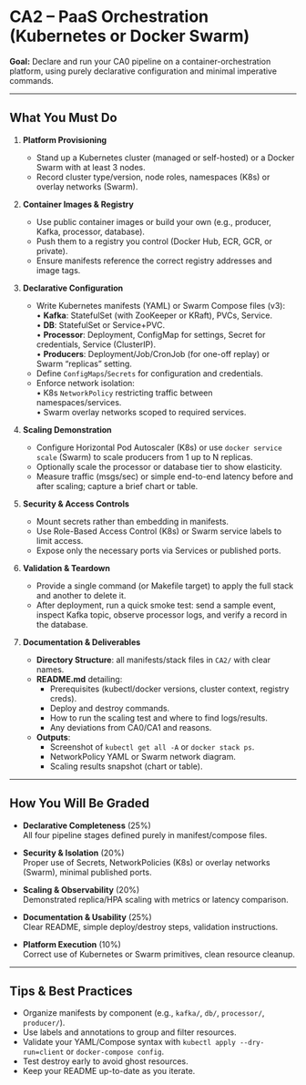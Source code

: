 # CA2 – PaaS Orchestration (Kubernetes or Docker Swarm)

**Goal:** Declare and run your CA0 pipeline on a container-orchestration platform, using purely declarative configuration and minimal imperative commands.

---

## What You Must Do

1. **Platform Provisioning**
    - Stand up a Kubernetes cluster (managed or self-hosted) or a Docker Swarm with at least 3 nodes.
    - Record cluster type/version, node roles, namespaces (K8s) or overlay networks (Swarm).

2. **Container Images & Registry**
    - Use public container images or build your own (e.g., producer, Kafka, processor, database).
    - Push them to a registry you control (Docker Hub, ECR, GCR, or private).
    - Ensure manifests reference the correct registry addresses and image tags.

3. **Declarative Configuration**
    - Write Kubernetes manifests (YAML) or Swarm Compose files (v3):  
      • **Kafka**: StatefulSet (with ZooKeeper or KRaft), PVCs, Service.  
      • **DB**: StatefulSet or Service+PVC.  
      • **Processor**: Deployment, ConfigMap for settings, Secret for credentials, Service (ClusterIP).  
      • **Producers**: Deployment/Job/CronJob (for one-off replay) or Swarm “replicas” setting.
    - Define `ConfigMaps`/`Secrets` for configuration and credentials.
    - Enforce network isolation:  
      • K8s `NetworkPolicy` restricting traffic between namespaces/services.  
      • Swarm overlay networks scoped to required services.

4. **Scaling Demonstration**
    - Configure Horizontal Pod Autoscaler (K8s) or use `docker service scale` (Swarm) to scale producers from 1 up to N replicas.
    - Optionally scale the processor or database tier to show elasticity.
    - Measure traffic (msgs/sec) or simple end-to-end latency before and after scaling; capture a brief chart or table.

5. **Security & Access Controls**
    - Mount secrets rather than embedding in manifests.
    - Use Role-Based Access Control (K8s) or Swarm service labels to limit access.
    - Expose only the necessary ports via Services or published ports.

6. **Validation & Teardown**
    - Provide a single command (or Makefile target) to apply the full stack and another to delete it.
    - After deployment, run a quick smoke test: send a sample event, inspect Kafka topic, observe processor logs, and verify a record in the database.

7. **Documentation & Deliverables**
    - **Directory Structure**: all manifests/stack files in `CA2/` with clear names.
    - **README.md** detailing:
        - Prerequisites (kubectl/docker versions, cluster context, registry creds).
        - Deploy and destroy commands.
        - How to run the scaling test and where to find logs/results.
        - Any deviations from CA0/CA1 and reasons.
    - **Outputs**:
        - Screenshot of `kubectl get all -A` or `docker stack ps`.
        - NetworkPolicy YAML or Swarm network diagram.
        - Scaling results snapshot (chart or table).

---

## How You Will Be Graded

- **Declarative Completeness** (25%)  
  All four pipeline stages defined purely in manifest/compose files.

- **Security & Isolation** (20%)  
  Proper use of Secrets, NetworkPolicies (K8s) or overlay networks (Swarm), minimal published ports.

- **Scaling & Observability** (20%)  
  Demonstrated replica/HPA scaling with metrics or latency comparison.

- **Documentation & Usability** (25%)  
  Clear README, simple deploy/destroy steps, validation instructions.

- **Platform Execution** (10%)  
  Correct use of Kubernetes or Swarm primitives, clean resource cleanup.

---

## Tips & Best Practices

- Organize manifests by component (e.g., `kafka/`, `db/`, `processor/`, `producer/`).
- Use labels and annotations to group and filter resources.
- Validate your YAML/Compose syntax with `kubectl apply --dry-run=client` or `docker-compose config`.
- Test destroy early to avoid ghost resources.
- Keep your README up-to-date as you iterate.  